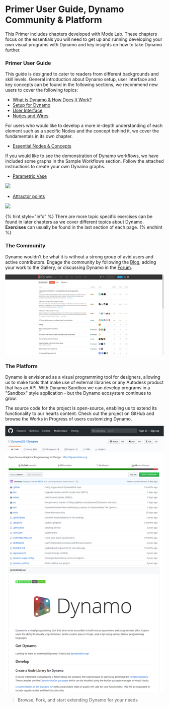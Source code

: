 # Primer User Guide, Dynamo Community & Platform

This Primer includes chapters developed with Mode Lab. These chapters focus on the essentials you will need to get up and running developing your own visual programs with Dynamo and key insights on how to take Dynamo further.&#x20;

### Primer User Guide

This guide is designed to cater to readers from different backgrounds and skill levels. General introduction about Dynamo setup, user interface and key concepts can be found in the following sections, we recommend new users to cover the following topics:

* [What is Dynamo & How Does It Work?](1-what-is-dynamo.md)
* [Setup for Dynamo](../2\_setup\_for\_dynamo/)
* [User Interface](../3\_user\_interface/)
* [Nodes and Wires](../4\_nodes\_and\_wires/)

For users who would like to develop a more in-depth understanding of each element such as a specific Nodes and the concept behind it, we cover the fundamentals in its own chapter.

* [Essential Nodes & Concepts](../5\_essential\_nodes\_and\_concepts/)

If you would like to see the demonstration of Dynamo workflows, we have included some graphs in the Sample Workflows section. Follow the attached instructions to create your own Dynamo graphs.

* [Parametric Vase](../10\_sample\_workflow/10-1\_getting-started-workflows/1-parametric-vase.md)

![](<../.gitbook/assets/vase1 (3).gif>)

* [Attractor points](../10\_sample\_workflow/10-1\_getting-started-workflows/2-attractor-points.md)

![](<../.gitbook/assets/attractor1 (1).gif>)

{% hint style="info" %}
There are more topic specific exercises can be found in later chapters as we cover different topics about Dynamo. **Exercises** can usually be found in the last section of each page.
{% endhint %}

### The Community

Dynamo wouldn't be what it is without a strong group of avid users and active contributors. Engage the community by following the [Blog](http://dynamobim.org/blog/), adding your work to the Gallery, or discussing Dynamo in the [Forum](https://forum.dynamobim.com).

![The Forum](../.gitbook/assets/02-Community.png)

### The Platform

Dynamo is envisioned as a visual programming tool for designers, allowing us to make tools that make use of external libraries or any Autodesk product that has an API. With Dynamo Sandbox we can develop programs in a "Sandbox" style application - but the Dynamo ecosystem continues to grow.

The source code for the project is open-source, enabling us to extend its functionality to our hearts content. Check out the project on GitHub and browse the Works in Progress of users customizing Dynamo.

![The Repo](../.gitbook/assets/03-TheRepo.png)

> Browse, Fork, and start extending Dynamo for your needs
